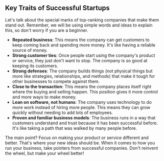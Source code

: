 ## Key Traits of Successful Startups

Let's talk about the special marks of top-ranking companies that make them stand out. Remember, we will be using simple words and ideas to explain this, so don't worry if you are a beginner.

* **Repeated business**: This means the company can get customers to keep coming back and spending more money. It's like having a reliable source of money.
* **Strong customer ties**: Once people start using the company's product or service, they just don't want to stop. The company is so good at keeping its customers.
* **Strong defenses**: The company builds things (not physical things but more like strategies, relationships, and methods) that make it tough for other businesses to compete against them.
* **Close to the transaction**: This means the company places itself right where the buying and selling happen. This position gives it more control and more ways to make money. 
* **Lean on software, not humans**: The company uses technology to do more work instead of hiring more people. This means they can grow quickly without needing to add lots of employees. 
* **Proven and familiar business models**: The business runs in a way that customers understand and trust because it has been successful before. It's like taking a path that was walked by many people before.

The main point? Focus on making your product or service different and better. That's where your new ideas should be. When it comes to how you run your business, take pointers from successful companies. Don't reinvent the wheel, but make your wheel better!

